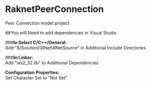 # RaknetPeerConnection
Peer Connection model project

##You will Need to add dependencies in Visual Studio

###**In Select C/C++/General:**  
Add "$(Solution)\RNet\RNetSource" in Additional Include Directories

###**In Linker:**  
Add "ws2_32.lib" to Additional Dependencies

**Configuration Properties:**  
Set Character Set to "Not Set"
